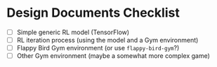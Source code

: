 # Design Documents Checklist

* [ ] Simple generic RL model (TensorFlow)
* [ ] RL iteration process (using the model and a Gym environment)
* [ ] Flappy Bird Gym environment (or use `flappy-bird-gym`?)
* [ ] Other Gym environment (maybe a somewhat more complex game)
